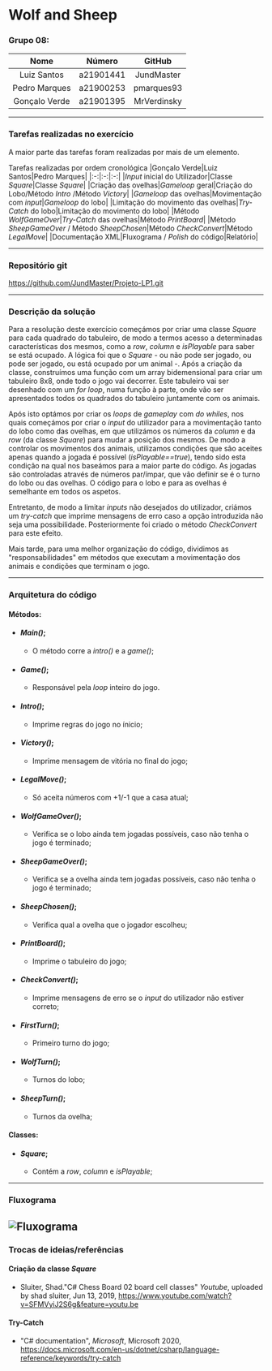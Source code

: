# Wolf and Sheep

### Grupo 08: 
|Nome|Número|GitHub|
|:-:|:-:|:-:|
|Luiz Santos|a21901441|JundMaster|
|Pedro Marques|a21900253|pmarques93|
|Gonçalo Verde|a21901395|MrVerdinsky|

---
### Tarefas realizadas no exercício
A maior parte das tarefas foram realizadas por mais de um elemento.

Tarefas realizadas por ordem cronológica
|Gonçalo Verde|Luiz Santos|Pedro Marques|
|:-:|:-:|:-:|
|_Input_ inicial do Utilizador|Classe _Square_|Classe _Square_|
|Criação das ovelhas|_Gameloop_ geral|Criação do Lobo/Método _Intro_ /Método _Victory_|
|_Gameloop_ das ovelhas|Movimentação com _input_|_Gameloop_ do lobo|
|Limitação do movimento das ovelhas|_Try-Catch_ do lobo|Limitação do movimento do lobo|
|Método _WolfGameOver_|_Try-Catch_ das ovelhas|Método _PrintBoard_|
|Método _SheepGameOver_ / Método _SheepChosen_|Método _CheckConvert_|Método _LegalMove_|
|Documentação XML|Fluxograma / _Polish_ do código|Relatório|

---
### Repositório git
https://github.com/JundMaster/Projeto-LP1.git

---
### Descrição da solução
Para a resolução deste exercício começámos por criar uma classe _Square_ para cada quadrado do tabuleiro, de modo a termos acesso a determinadas características dos mesmos, como a _row_, _column_ e _isPlayable_ para saber se está ocupado. A lógica foi  que o _Square_ - ou não pode ser jogado, ou pode ser jogado, ou está ocupado por um animal -. Após a criação da classe, construímos uma função com um array bidemensional  para criar um tabuleiro 8x8, onde todo o jogo vai decorrer. Este tabuleiro vai ser desenhado com um _for loop_, numa função à parte, onde vão ser apresentados todos os quadrados do tabuleiro juntamente com os animais.

Após isto optámos por criar os _loops_ de _gameplay_ com _do whiles_, nos quais começámos por criar o _input_ do utilizador para a movimentação tanto do lobo como das ovelhas, em que utilizámos os números da _column_ e da _row_ (da classe _Square_) para mudar a posição dos mesmos. De modo a controlar os movimentos dos animais, utilizamos condições que são aceites apenas quando a jogada é possível (_isPlayable==true_), tendo sido esta condição na qual nos baseámos para a maior parte do código. As jogadas são controladas através de números par/ímpar, que vão definir se é o turno do lobo ou das ovelhas. O código para o lobo e para as ovelhas é semelhante em todos os aspetos. 

Entretanto, de modo a limitar _inputs_ não desejados do utilizador, criámos um _try-catch_ que imprime mensagens de erro caso a opção introduzida não seja uma possibilidade. Posteriormente foi criado o método _CheckConvert_ para este efeito.

Mais tarde, para uma melhor organização do código, dividimos as "responsabilidades" em métodos que executam a movimentação dos animais e condições que terminam o jogo.

---
### Arquitetura do código
#### Métodos:
- #### _Main()_;
  - O método corre a _intro()_ e a _game()_;

- #### _Game()_;
  - Responsável pela _loop_ inteiro do jogo. 

- #### _Intro()_;
  - Imprime regras do jogo no ínicio;

- #### _Victory()_;
  - Imprime mensagem de vitória no final do jogo;

- #### _LegalMove()_;
  - Só aceita números com +1/-1 que a casa atual;

- #### _WolfGameOver()_;
  - Verifica se o lobo ainda tem jogadas possíveis, caso não tenha o jogo é terminado;

- #### _SheepGameOver()_;
  - Verifica se a ovelha ainda tem jogadas possíveis, caso não tenha o jogo é terminado;

- #### _SheepChosen()_;
  - Verifica qual a ovelha que o jogador escolheu;

- #### _PrintBoard()_;
  - Imprime o tabuleiro do jogo;

- #### _CheckConvert()_;
  - Imprime mensagens de erro se o _input_ do utilizador não estiver correto;

- #### _FirstTurn()_;
  - Primeiro turno do jogo;

- #### _WolfTurn()_;
  - Turnos do lobo;

- #### _SheepTurn()_;
  - Turnos da ovelha;

#### Classes:
- #### _Square_;
  - Contém a _row_, _column_ e _isPlayable_;
  
---
### Fluxograma
![Fluxograma](/fluxograma.png)
---
### Trocas de ideias/referências

#### Criação da classe _Square_
- Sluiter, Shad."C# Chess Board 02 board cell classes" _Youtube_, uploaded by shad sluiter, Jun 13, 2019, https://www.youtube.com/watch?v=SFMVyiJ2S6g&feature=youtu.be
#### Try-Catch
- "C# documentation", _Microsoft_, Microsoft 2020,
https://docs.microsoft.com/en-us/dotnet/csharp/language-reference/keywords/try-catch
